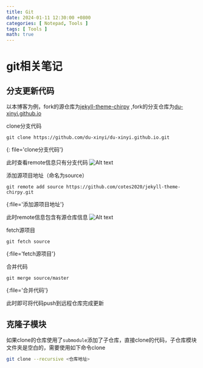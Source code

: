 ```yaml
---
title: Git
date: 2024-01-11 12:30:00 +0800
categories: [ Notepad, Tools ]
tags: [ Tools ]
math: true
---
```


# git相关笔记

## 分支更新代码

以本博客为例，fork的源仓库为[jekyll-theme-chirpy](https://github.com/cotes2020/jekyll-theme-chirpy)
,fork的分支仓库为[du-xinyi.github.io](https://github.com/du-xinyi/du-xinyi.github.io)

clone分支代码

```shell
git clone https://github.com/du-xinyi/du-xinyi.github.io.git
```
{: file='clone分支代码'}

此时查看remote信息只有分支代码
![Alt text](posts/2024-01-11-git/remote_origin.png)

添加源项目地址（命名为source）

```shell
git remote add source https://github.com/cotes2020/jekyll-theme-chirpy.git
```
{:file='添加源项目地址'}

此时remote信息包含有源仓库信息
![Alt text](posts/2024-01-11-git/remote_update.png)

fetch源项目

```shell
git fetch source
```
{:file='fetch源项目'}

合并代码

```
git merge source/master
```
{:file='合并代码'}

此时即可将代码push到远程仓库完成更新

## 克隆子模块

如果clone的仓库使用了`submodule`添加了子仓库，直接clone的代码，子仓库模块文件夹是空白的，需要使用如下命令clone

```bash
git clone --recursive <仓库地址>
```
